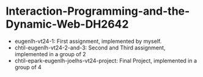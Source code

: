 # Interaction-Programming-and-the-Dynamic-Web-DH2642

- eugenlh-vt24-1: First assignment, implemented by myself.
- chtil-eugenlh-vt24-2-and-3: Second and Third assignment, implemented in a group of 2
- chtil-epark-eugenlh-joelhs-vt24-project: Final Project, implemented in a group of 4
